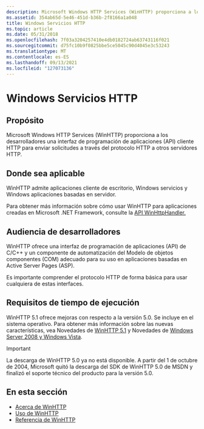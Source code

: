 ```yaml
---
description: Microsoft Windows HTTP Services (WinHTTP) proporciona a los desarrolladores una interfaz de programación de aplicaciones (API) cliente HTTP para enviar solicitudes a través del protocolo HTTP a otros servidores HTTP.
ms.assetid: 354ab65d-5e46-451d-b36b-2f8166a1a048
title: Windows Servicios HTTP
ms.topic: article
ms.date: 05/31/2018
ms.openlocfilehash: 7f03a3204257410e4db0182724ab63743116f021
ms.sourcegitcommit: d75fc10b9f0825bbe5ce5045c90d4045e3c53243
ms.translationtype: MT
ms.contentlocale: es-ES
ms.lasthandoff: 09/13/2021
ms.locfileid: "127073136"
---
```

# <a name="windows-http-services"></a>Windows Servicios HTTP

## <a name="purpose"></a>Propósito

Microsoft Windows HTTP Services (WinHTTP) proporciona a los desarrolladores una interfaz de programación de aplicaciones (API) cliente HTTP para enviar solicitudes a través del protocolo HTTP a otros servidores HTTP.

## <a name="where-applicable"></a>Donde sea aplicable

WinHTTP admite aplicaciones cliente de escritorio, Windows servicios y Windows aplicaciones basadas en servidor.

Para obtener más información sobre cómo usar WinHTTP para aplicaciones creadas en Microsoft .NET Framework, consulte la [API WinHttpHandler.](/dotnet/api/system.net.http?view=netframework-4.8)

## <a name="developer-audience"></a>Audiencia de desarrolladores

WinHTTP ofrece una interfaz de programación de aplicaciones (API) de C/C++ y un componente de automatización del Modelo de objetos componentes (COM) adecuado para su uso en aplicaciones basadas en Active Server Pages (ASP).

Es importante comprender el protocolo HTTP de forma básica para usar cualquiera de estas interfaces.

## <a name="run-time-requirements"></a>Requisitos de tiempo de ejecución

WinHTTP 5.1 ofrece mejoras con respecto a la versión 5.0. Se incluye en el sistema operativo. Para obtener más información sobre las nuevas características, vea Novedades de [WinHTTP 5.1](what-s-new-in-winhttp-5-1.md) y Novedades de [Windows Server 2008 y Windows Vista](what-s-new-in-windows-longhorn.md).

> [!IMPORTANT]
> La descarga de WinHTTP 5.0 ya no está disponible. A partir del 1 de octubre de 2004, Microsoft quitó la descarga del SDK de WinHTTP 5.0 de MSDN y finalizó el soporte técnico del producto para la versión 5.0.

 

## <a name="in-this-section"></a>En esta sección

-   [Acerca de WinHTTP](about-winhttp.md)
-   [Uso de WinHTTP](using-winhttp.md)
-   [Referencia de WinHTTP](winhttp-reference.md)

 

 
